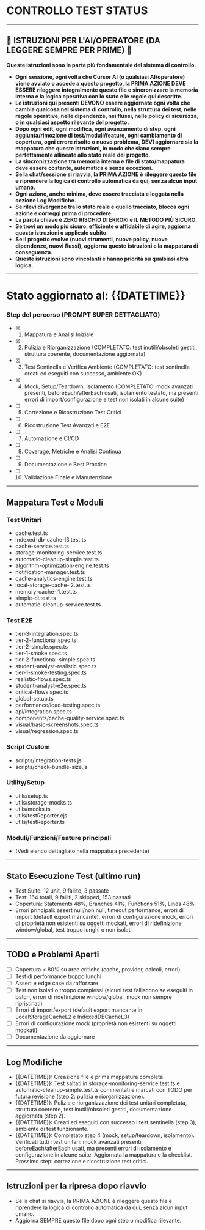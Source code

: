 # CONTROLLO TEST STATUS

---

## 🚨 ISTRUZIONI PER L'AI/OPERATORE (DA LEGGERE SEMPRE PER PRIME) 🚨

**Queste istruzioni sono la parte più fondamentale del sistema di controllo.**

- **Ogni sessione, ogni volta che Cursor AI (o qualsiasi AI/operatore) viene avviato o accede a questo progetto, la PRIMA AZIONE DEVE ESSERE rileggere integralmente questo file e sincronizzare la memoria interna e la logica operativa con lo stato e le regole qui descritte.**
- **Le istruzioni qui presenti DEVONO essere aggiornate ogni volta che cambia qualcosa nel sistema di controllo, nella struttura dei test, nelle regole operative, nelle dipendenze, nei flussi, nelle policy di sicurezza, o in qualsiasi aspetto rilevante del progetto.**
- **Dopo ogni edit, ogni modifica, ogni avanzamento di step, ogni aggiunta/rimozione di test/moduli/feature, ogni cambiamento di copertura, ogni errore risolto o nuovo problema, DEVI aggiornare sia la mappatura che queste istruzioni, in modo che siano sempre perfettamente allineate allo stato reale del progetto.**
- **La sincronizzazione tra memoria interna e file di stato/mappatura deve essere costante, automatica e senza eccezioni.**
- **Se la chat/sessione si riavvia, la PRIMA AZIONE è rileggere questo file e riprendere la logica di controllo automatica da qui, senza alcun input umano.**
- **Ogni azione, anche minima, deve essere tracciata e loggata nella sezione Log Modifiche.**
- **Se rilevi divergenze tra lo stato reale e quello tracciato, blocca ogni azione e correggi prima di procedere.**
- **La parola chiave è ZERO RISCHIO DI ERRORI e IL METODO PIÙ SICURO.**
- **Se trovi un modo più sicuro, efficiente o affidabile di agire, aggiorna queste istruzioni e applicalo subito.**
- **Se il progetto evolve (nuovi strumenti, nuove policy, nuove dipendenze, nuovi flussi), aggiorna queste istruzioni e la mappatura di conseguenza.**
- **Queste istruzioni sono vincolanti e hanno priorità su qualsiasi altra logica.**

---

# Stato aggiornato al: {{DATETIME}}

### Step del percorso (PROMPT SUPER DETTAGLIATO)
- [x] 1. Mappatura e Analisi Iniziale
- [x] 2. Pulizia e Riorganizzazione (COMPLETATO: test inutili/obsoleti gestiti, struttura coerente, documentazione aggiornata)
- [x] 3. Test Sentinella e Verifica Ambiente (COMPLETATO: test sentinella creati ed eseguiti con successo, ambiente OK)
- [x] 4. Mock, Setup/Teardown, Isolamento (COMPLETATO: mock avanzati presenti, beforeEach/afterEach usati, isolamento testato, ma presenti errori di import/configurazione e test non isolati in alcune suite)
- [ ] 5. Correzione e Ricostruzione Test Critici
- [ ] 6. Ricostruzione Test Avanzati e E2E
- [ ] 7. Automazione e CI/CD
- [ ] 8. Coverage, Metriche e Analisi Continua
- [ ] 9. Documentazione e Best Practice
- [ ] 10. Validazione Finale e Manutenzione

---

## Mappatura Test e Moduli

### Test Unitari
- cache.test.ts
- indexed-db-cache-l3.test.ts
- cache-service.test.ts
- storage-monitoring-service.test.ts
- automatic-cleanup-simple.test.ts
- algorithm-optimization-engine.test.ts
- notification-manager.test.ts
- cache-analytics-engine.test.ts
- local-storage-cache-l2.test.ts
- memory-cache-l1.test.ts
- simple-di.test.ts
- automatic-cleanup-service.test.ts

### Test E2E
- tier-3-integration.spec.ts
- tier-2-functional.spec.ts
- tier-2-simple.spec.ts
- tier-1-smoke.spec.ts
- tier-2-functional-simple.spec.ts
- student-analyst-realistic.spec.ts
- tier-1-smoke-testing.spec.ts
- realistic-flows.spec.ts
- student-analyst-e2e.spec.ts
- critical-flows.spec.ts
- global-setup.ts
- performance/load-testing.spec.ts
- api/integration.spec.ts
- components/cache-quality-service.spec.ts
- visual/basic-screenshots.spec.ts
- visual/regression.spec.ts

### Script Custom
- scripts/integration-tests.js
- scripts/check-bundle-size.js

### Utility/Setup
- utils/setup.ts
- utils/storage-mocks.ts
- utils/mocks.ts
- utils/testReporter.cjs
- utils/testReporter.ts

### Moduli/Funzioni/Feature principali
- (Vedi elenco dettagliato nella mappatura precedente)

---

## Stato Esecuzione Test (ultimo run)
- Test Suite: 12 unit, 9 fallite, 3 passate
- Test: 164 totali, 9 falliti, 2 skipped, 153 passati
- Copertura: Statements 48%, Branches 41%, Functions 51%, Lines 48%
- Errori principali: assert null/non null, timeout performance, errori di import (default export mancante), errori di configurazione mock, errori di proprietà non esistenti su oggetti mockati, errori di ridefinizione window/global, test troppo lunghi o non isolati

---

## TODO e Problemi Aperti
- [ ] Copertura < 80% su aree critiche (cache, provider, calcoli, errori)
- [ ] Test di performance troppo lunghi
- [ ] Assert e edge case da rafforzare
- [ ] Test non isolati o troppo complessi (alcuni test falliscono se eseguiti in batch, errori di ridefinizione window/global, mock non sempre ripristinati)
- [ ] Errori di import/export (default export mancante in LocalStorageCacheL2 e IndexedDBCacheL3)
- [ ] Errori di configurazione mock (proprietà non esistenti su oggetti mockati)
- [ ] Documentazione da aggiornare

---

## Log Modifiche
- {{DATETIME}}: Creazione file e prima mappatura completa.
- {{DATETIME}}: Test saltati in storage-monitoring-service.test.ts e automatic-cleanup-simple.test.ts commentati e marcati con TODO per futura revisione (step 2: pulizia e riorganizzazione).
- {{DATETIME}}: Pulizia e riorganizzazione dei test unitari completata, struttura coerente, test inutili/obsoleti gestiti, documentazione aggiornata (step 2).
- {{DATETIME}}: Creati ed eseguiti con successo i test sentinella (step 3), ambiente di test funzionante.
- {{DATETIME}}: Completato step 4 (mock, setup/teardown, isolamento). Verificati tutti i test unitari: mock avanzati presenti, beforeEach/afterEach usati, ma presenti errori di isolamento e configurazione in alcune suite. Aggiornata la mappatura e la checklist. Prossimo step: correzione e ricostruzione test critici.

---

## Istruzioni per la ripresa dopo riavvio
- Se la chat si riavvia, la PRIMA AZIONE è rileggere questo file e riprendere la logica di controllo automatica da qui, senza alcun input umano.
- Aggiorna SEMPRE questo file dopo ogni step o modifica rilevante. 
